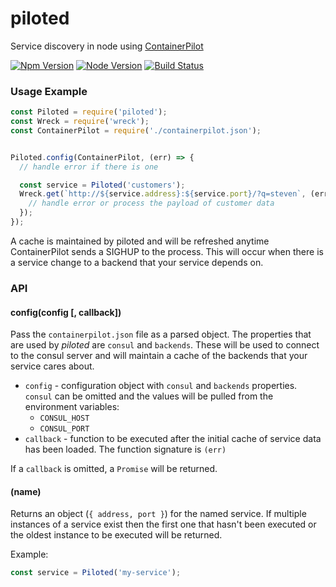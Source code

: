 # piloted
Service discovery in node using [ContainerPilot](https://www.joyent.com/containerpilot)

[![Npm Version](https://img.shields.io/npm/v/piloted.svg)](https://npmjs.com/package/piloted)
[![Node Version](https://img.shields.io/node/v/piloted.svg)](https://npmjs.com/package/piloted)
[![Build Status](https://secure.travis-ci.org/joyent/node-piloted.svg)](http://travis-ci.org/joyent/node-piloted)


### Usage Example

```js
const Piloted = require('piloted');
const Wreck = require('wreck');
const ContainerPilot = require('./containerpilot.json');


Piloted.config(ContainerPilot, (err) => {
  // handle error if there is one

  const service = Piloted('customers');
  Wreck.get(`http://${service.address}:${service.port}/?q=steven`, (err, res, payload) => {
    // handle error or process the payload of customer data
  });
});
```

A cache is maintained by piloted and will be refreshed anytime ContainerPilot sends
a SIGHUP to the process. This will occur when there is a service change to a
backend that your service depends on.

### API

#### config(config [, callback])

Pass the `containerpilot.json` file as a parsed object. The properties that are
used by _piloted_ are `consul` and `backends`. These will be used to connect to
the consul server and will maintain a cache of the backends that your service
cares about.

* `config` - configuration object with `consul` and `backends` properties. `consul` can
  be omitted and the values will be pulled from the environment variables:
  - `CONSUL_HOST`
  - `CONSUL_PORT`
* `callback` - function to be executed after the initial cache of service data has
been loaded. The function signature is `(err)`

If a `callback` is omitted, a `Promise` will be returned.


#### (name)

Returns an object (`{ address, port }`) for the named service. If multiple instances
of a service exist then the first one that hasn't been executed or the oldest instance
to be executed will be returned.

Example:

```js
const service = Piloted('my-service');
```

